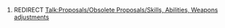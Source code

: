 1.  REDIRECT [Talk:Proposals/Obsolete Proposals/Skills, Abilities,
    Weapons
    adjustments](Talk:Proposals/Obsolete_Proposals/Skills,_Abilities,_Weapons_adjustments "wikilink")